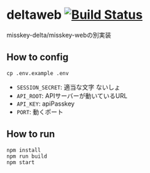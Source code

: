 # deltaweb [![Build Status](https://travis-ci.org/Petitsurume/deltaweb.svg?branch=master)](https://travis-ci.org/Petitsurume/deltaweb)
misskey-delta/misskey-webの別実装

## How to config
```
cp .env.example .env
```

- `SESSION_SECRET`: 適当な文字 ないしょ
- `API_ROOT`: APIサーバーが動いているURL
- `API_KEY`: apiPasskey
- `PORT`: 動くポート

## How to run

```
npm install
npm run build
npm start
```
